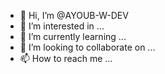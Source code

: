 - 👋 Hi, I’m @AYOUB-W-DEV
- 👀 I’m interested in ...
- 🌱 I’m currently learning ...
- 💞️ I’m looking to collaborate on ...
- 📫 How to reach me ...

<!---
AYOUB-W-DEV/AYOUB-W-DEV is a ✨ special ✨ repository because its `README.md` (this file) appears on your GitHub profile.
You can click the Preview link to take a look at your changes. 
--->
